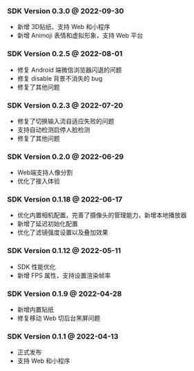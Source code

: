 ### SDK Version 0.3.0 @ 2022-09-30
- 新增 3D贴纸、支持 Web 和小程序
- 新增 Animoji 表情和虚拟形象，支持 Web 平台

### SDK Version 0.2.5 @ 2022-08-01
- 修复 Android 端微信浏览器闪退的问题
- 修复 disable 背景不消失的 bug
- 修复了其他问题

### SDK Version 0.2.3 @ 2022-07-20
- 修复了切换输入流自适应失败的问题
- 支持自动检测启停人脸检测
- 修复了其他问题

### SDK Version 0.2.0 @ 2022-06-29
- Web端支持人像分割
- 优化了接入体验

### SDK Version 0.1.18 @ 2022-06-17
- 优化内置相机配置，完善了摄像头的管理能力，新增本地播放器
- 新增了延迟初始化配置
- 优化了滤镜强度设置以及叠加效果

### SDK Version 0.1.12 @ 2022-05-11
- SDK 性能优化
- 新增 FPS 属性，支持设置渲染帧率

### SDK Version 0.1.9 @ 2022-04-28
- 新增内置贴纸
- 修复移动 Web 切后台黑屏问题

### SDK Version 0.1.1 @ 2022-04-13
- 正式发布
- 支持 Web 和小程序
